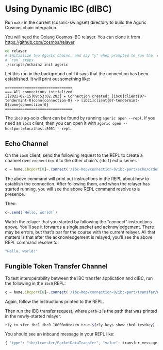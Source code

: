 # Using Dynamic IBC (dIBC)

Run `make` in the current (cosmic-swingset) directory to build the Agoric Cosmos
chain integration.

You will need the Golang Cosmos IBC relayer.  You can clone it from
https://github.com/cosmos/relayer

```sh
cd relayer
# Initialize two Agoric chains, and say "y" when prompted to run the `connect` and
# `run` steps.
./scripts/nchainz init agoric
```

Let this run in the background until it says that the connection has been established.
It will print out something like:

```
===============================
=== All connections initialized
I[2021-02-15|09:53:02.283] ★ Connection created: [ibc0]client{07-tendermint-0}conn{connection-0} -> [ibc1]client{07-tendermint-0}conn{connection-0} 
===============================
```

The `ibc0` ag-solo client can be found by running `agoric open --repl`.  If you
need an `ibc1` client, then you can open it with `agoric open
--hostport=localhost:8001 --repl`.

## Echo Channel

On the `ibc0` client, send the following request to the REPL to create a channel
over `connection-0` to the other chain's (`ibc1`) echo server.

```js
c = home.ibcport[0]~.connect('/ibc-hop/connection-0/ibc-port/echo/ordered/echovsn', { infoMessage(...args) { console.log(...args) } })
```

The above command will print out instructions in the REPL about how to establish
the connection.  After following them, and when the relayer has started running,
you will see the above REPL command resolve to a presence.

Then:
```js
c~.send(`Hello, world!`)
```

Watch the relayer that you started by following the "connect" instructions
above.  You'll see it forwards a single packet and acknowledgement.  There may
be errors, but that's par for the course with the current relayer.  All that
matters is that after the acknowledgement is relayed, you'll see the above REPL
command resolve to:

```js
"Hello, world!"
```

## Fungible Token Transfer Channel

To test interoperability between the IBC transfer application and dIBC, run the
following in the `ibc0` REPL:

```js
c = home.ibcport[0]~.connect('/ibc-hop/connection-0/ibc-port/transfer/unordered/ics20-1', { infoMessage(...args) { console.log(...args) }, onReceive(c, p) { console.log('received', p) }, onOpen(c) { console.log('opened') } })
```

Again, follow the instructions printed to the REPL.

Then run the IBC transfer request, where `path-2` is the path that was printed
in the newly-started relayer:

```sh
rly tx xfer ibc1 ibc0 10000n0token true $(rly keys show ibc0 testkey) -ppath-2
```

You should see an inbound message in your REPL like:

```js
{ "type": "ibc/transfer/PacketDataTransfer", "value": transfer_message }
```

